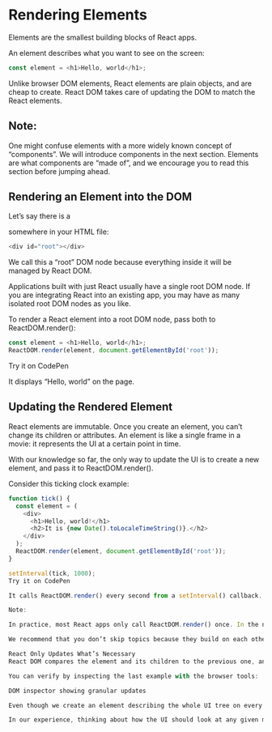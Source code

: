 # Rendering Elements
Elements are the smallest building blocks of React apps.

An element describes what you want to see on the screen:

```JavaScript
const element = <h1>Hello, world</h1>;
```

Unlike browser DOM elements, React elements are plain objects, and are cheap to create. React DOM takes care of updating the DOM to match the React elements.

## Note:

One might confuse elements with a more widely known concept of “components”. We will introduce components in the next section. Elements are what components are “made of”, and we encourage you to read this section before jumping ahead.

## Rendering an Element into the DOM
Let’s say there is a <div> somewhere in your HTML file:

```JavaScript
<div id="root"></div>
```

We call this a “root” DOM node because everything inside it will be managed by React DOM.

Applications built with just React usually have a single root DOM node. If you are integrating React into an existing app, you may have as many isolated root DOM nodes as you like.

To render a React element into a root DOM node, pass both to ReactDOM.render():

```JavaScript
const element = <h1>Hello, world</h1>;
ReactDOM.render(element, document.getElementById('root'));
```

Try it on CodePen

It displays “Hello, world” on the page.

## Updating the Rendered Element
React elements are immutable. Once you create an element, you can’t change its children or attributes. An element is like a single frame in a movie: it represents the UI at a certain point in time.

With our knowledge so far, the only way to update the UI is to create a new element, and pass it to ReactDOM.render().

Consider this ticking clock example:

```JavaScript
function tick() {
  const element = (
    <div>
      <h1>Hello, world!</h1>
      <h2>It is {new Date().toLocaleTimeString()}.</h2>
    </div>
  );
  ReactDOM.render(element, document.getElementById('root'));
}

setInterval(tick, 1000);
Try it on CodePen

It calls ReactDOM.render() every second from a setInterval() callback.

Note:

In practice, most React apps only call ReactDOM.render() once. In the next sections we will learn how such code gets encapsulated into stateful components.

We recommend that you don’t skip topics because they build on each other.

React Only Updates What’s Necessary
React DOM compares the element and its children to the previous one, and only applies the DOM updates necessary to bring the DOM to the desired state.

You can verify by inspecting the last example with the browser tools:

DOM inspector showing granular updates

Even though we create an element describing the whole UI tree on every tick, only the text node whose contents has changed gets updated by React DOM.

In our experience, thinking about how the UI should look at any given moment rather than how to change it over time eliminates a whole class of bugs.
